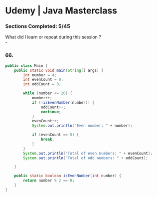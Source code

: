 # Udemy | Java Masterclass

### Sections Сompleted: 5/45

What did I learn or repeat during this session ?  
\- 

### 66.
```java
public class Main {
    public static void main(String[] args) {
        int number = 4;
        int evenCount = 0;
        int oddCount = 0;

        while (number <= 20) {
            number++;
            if (!isEvenNumber(number)) {
                oddCount++;
                continue;
            }
            evenCount++;
            System.out.println("Even number: " + number);

            if (evenCount == 5) {
                break;
            }
        }
        System.out.println("Total of even numbers: " + evenCount);
        System.out.println("Total of odd numbers: " + oddCount);

    }

    public static boolean isEvenNumber(int number) {
        return number % 2 == 0;
    }
}
```
